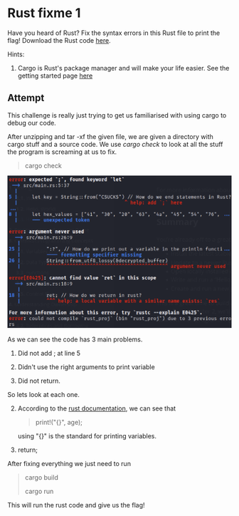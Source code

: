 # Rust fixme 1

Have you heard of Rust? Fix the syntax errors in this Rust file to print the flag!
Download the Rust code [here](https://challenge-files.picoctf.net/c_verbal_sleep/3f0e13f541928f420d9c8c96b06d4dbf7b2fa18b15adbd457108e8c80a1f5883/fixme1.tar.gz).

Hints:
1. Cargo is Rust's package manager and will make your life easier. See the getting started page [here](https://doc.rust-lang.org/book/ch01-03-hello-cargo.html)

## Attempt

This challenge is really just trying to get us familiarised with using cargo to debug our code.

After unzipping and tar -xf the given file, we are given a directory with cargo stuff and a source code. We use _cargo check_ to look at all the stuff the program is screaming at us to fix.

> cargo check

![pic1](pics/pic1.png)

As we can see the code has 3 main problems.

1. Did not add ; at line 5

2. Didn't use the right arguments to print variable

3. Did not return.

So lets look at each one.

2. According to the [rust documentation](https://www.programiz.com/rust/print-output), we can see that 

    > print!("{}", age); 

    using "{}" is the standard for printing variables. 


3. return;

After fixing everything we just need to run

> cargo build
>
> cargo run

This will run the rust code and give us the flag!
